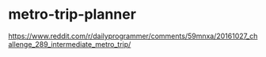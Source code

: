 # metro-trip-planner
https://www.reddit.com/r/dailyprogrammer/comments/59mnxa/20161027_challenge_289_intermediate_metro_trip/
